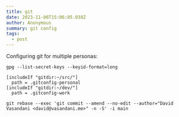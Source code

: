 ```yaml
---
title: git
date: 2023-11-06T15:06:05.038Z
author: Anonymous
summary: git config
tags:
  - post
---
```

Configuring git for multiple personas:

```
gpg --list-secret-keys --keyid-format=long
```

```
[includeIf "gitdir:~/src/"]
  path = .gitconfig-personal
[includeIf "gitdir:~/dev/"]
  path = .gitconfig-work
```

```
git rebase --exec 'git commit --amend --no-edit --author="David Vasandani <david@vasandani.me>" -n -S' -i main
```